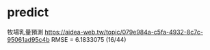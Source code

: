 # predict
牧場乳量預測
https://aidea-web.tw/topic/079e984a-c5fa-4932-8c7c-95061ad95c4b
RMSE = 6.1833075 (16/44)
